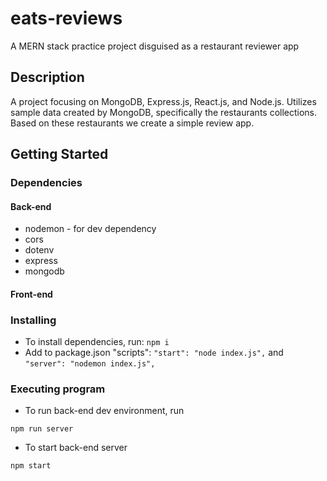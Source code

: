 # eats-reviews

A MERN stack practice project disguised as a restaurant reviewer app

## Description

A project focusing on MongoDB, Express.js, React.js, and Node.js. Utilizes sample data created by MongoDB, specifically the restaurants collections. Based on these restaurants we create a simple review app.

## Getting Started

### Dependencies
#### Back-end
* nodemon - for dev dependency
* cors
* dotenv
* express
* mongodb
#### Front-end


### Installing

* To install dependencies, run: `npm i`
* Add to package.json "scripts": `"start": "node index.js",` and `"server": "nodemon index.js",`

### Executing program

* To run back-end dev environment, run
```
npm run server
```

* To start back-end server
```
npm start
```
